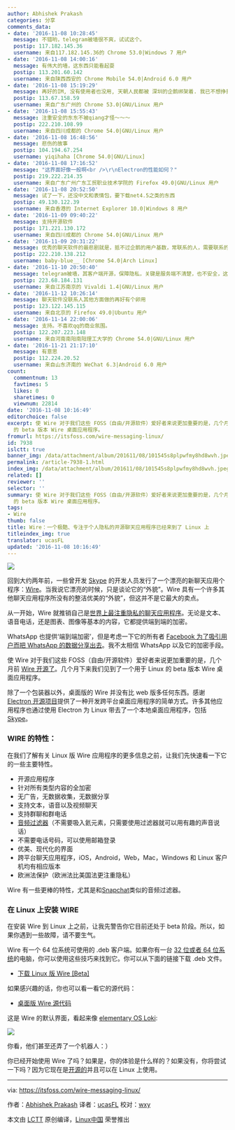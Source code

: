 ```yaml
---
author: Abhishek Prakash
categories: 分享
comments_data:
- date: '2016-11-08 10:28:45'
  message: 不错哟，telegram被墙很不爽，试试这个。
  postip: 117.182.145.36
  username: 来自117.182.145.36的 Chrome 53.0|Windows 7 用户
- date: '2016-11-08 14:00:16'
  message: 有伟大的墙，这东西只能看起耍
  postip: 113.201.60.142
  username: 来自陕西西安的 Chrome Mobile 54.0|Android 6.0 用户
- date: '2016-11-08 15:19:29'
  message: 再好的IM, 没有使用者也没用, 天朝人民都被 深圳的企鹅绑架着. 我已不想挣扎了.
  postip: 113.67.158.59
  username: 来自广东广州的 Chrome 53.0|GNU/Linux 用户
- date: '2016-11-08 15:55:43'
  message: 注重安全的东东不被qiang才怪～～～
  postip: 222.210.108.99
  username: 来自四川成都的 Chrome 54.0|GNU/Linux 用户
- date: '2016-11-08 16:48:56'
  message: 悲伤的故事
  postip: 104.194.67.254
  username: yiqihaha [Chrome 54.0|GNU/Linux]
- date: '2016-11-08 17:16:52'
  message: "这界面好像一般啊<br />\r\nElectron的性能如何？"
  postip: 219.222.214.35
  username: 来自广东广州广东工贸职业技术学院的 Firefox 49.0|GNU/Linux 用户
- date: '2016-11-08 20:52:50'
  message: 试了一下，还没中文和表情包，要下载net4.5之类的东西
  postip: 49.130.122.39
  username: 来自香港的 Internet Explorer 10.0|Windows 8 用户
- date: '2016-11-09 09:40:22'
  message: 支持开源软件
  postip: 171.221.130.172
  username: 来自四川成都的 Chrome 54.0|GNU/Linux 用户
- date: '2016-11-09 20:31:22'
  message: 优秀的聊天软件的最悲剧就是，抵不过企鹅的用户基数，常联系的人，需要联系的人都不用，那是一点办法都没有
  postip: 222.210.138.212
  username: baby-blue__ [Chrome 54.0|Arch Linux]
- date: '2016-11-10 20:50:40'
  message: telegram被墙，其客户端开源，保障隐私，关键是服务端不清楚，也不安全，这个也如此
  postip: 223.68.184.131
  username: 来自江苏南京的 Vivaldi 1.4|GNU/Linux 用户
- date: '2016-11-12 10:26:14'
  message: 聊天软件没联系人其他方面做的再好有个卵用
  postip: 123.122.145.115
  username: 来自北京的 Firefox 49.0|Ubuntu 用户
- date: '2016-11-14 22:00:06'
  message: 支持。不喜欢qq的商业氛围。
  postip: 122.207.223.148
  username: 来自河南南阳南阳理工大学的 Chrome 54.0|GNU/Linux 用户
- date: '2016-11-21 21:17:10'
  message: 有意思
  postip: 112.224.20.52
  username: 来自山东济南的 WeChat 6.3|Android 6.0 用户
count:
  commentnum: 13
  favtimes: 5
  likes: 0
  sharetimes: 0
  viewnum: 22814
date: '2016-11-08 10:16:49'
editorchoice: false
excerpt: 使 Wire 对于我们这些 FOSS（自由/开源软件）爱好者来说更加重要的是，几个月前 Wire 开源了。几个月下来我们见到了一个用于 Linux
  的 beta 版本 Wire 桌面应用程序。
fromurl: https://itsfoss.com/wire-messaging-linux/
id: 7938
islctt: true
banner_img: /data/attachment/album/201611/08/101545s8plpwfmy8hd8wvh.jpeg
permalink: /article-7938-1.html
index_img: /data/attachment/album/201611/08/101545s8plpwfmy8hd8wvh.jpeg.thumb.jpg
related: []
reviewer: ''
selector: ''
summary: 使 Wire 对于我们这些 FOSS（自由/开源软件）爱好者来说更加重要的是，几个月前 Wire 开源了。几个月下来我们见到了一个用于 Linux
  的 beta 版本 Wire 桌面应用程序。
tags:
- Wire
thumb: false
title: Wire：一个极酷、专注于个人隐私的开源聊天应用程序已经来到了 Linux 上
titleindex_img: true
translator: ucasFL
updated: '2016-11-08 10:16:49'
---
```


![](/data/attachment/album/201611/08/101545s8plpwfmy8hd8wvh.jpeg)


回到大约两年前，一些曾开发 [Skype](https://www.skype.com/en/) 的开发人员发行了一个漂亮的新聊天应用个程序：[Wire](https://wire.com/)。当我说它漂亮的时候，只是谈论它的“外貌”。Wire 具有一个许多其他聊天应用程序所没有的整洁优美的“外貌”，但这并不是它最大的卖点。


从一开始，Wire 就推销自己是[世界上最注重隐私的聊天应用程序](http://www.ibtimes.co.uk/wire-worlds-most-private-messaging-app-offers-total-encryption-calls-texts-1548964)。无论是文本、语音电话，还是图表、图像等基本的内容，它都提供端到端的加密。


WhatsApp 也提供‘端到端加密’，但是考虑一下它的所有者 [Facebook 为了吸引用户而把 WhatsApp 的数据分享出去](https://techcrunch.com/2016/08/25/whatsapp-to-share-user-data-with-facebook-for-ad-targeting-heres-how-to-opt-out/)。我不太相信 WhatsApp 以及它的加密手段。


使 Wire 对于我们这些 FOSS（自由/开源软件）爱好者来说更加重要的是，几个月前 [Wire 开源了](http://www.infoworld.com/article/3099194/security/wire-open-sources-messaging-client-woos-developers.html)。几个月下来我们见到了一个用于 Linux 的 beta 版本 Wire 桌面应用程序。


除了一个包装器以外，桌面版的 Wire 并没有比 web 版多任何东西。感谢 [Electron 开源项目](http://electron.atom.io/)提供了一种开发跨平台桌面应用程序的简单方式。许多其他应用程序也通过使用 Electron 为 Linux 带去了一个本地桌面应用程序，包括 [Skype](https://itsfoss.com/skpe-alpha-linux/)。


### WIRE 的特性：


在我们了解有关 Linux 版 Wire 应用程序的更多信息之前，让我们先快速看一下它的一些主要特性。


* 开源应用程序
* 针对所有类型内容的全加密
* 无广告，无数据收集，无数据分享
* 支持文本，语音以及视频聊天
* 支持群聊和群电话
* [音频过滤器](https://medium.com/colorful-conversations/the-tune-for-this-summer-audio-filters-eca8cb0b4c57#.c8gvs143k)（不需要吸入氦元素，只需要使用过滤器就可以用有趣的声音说话）
* 不需要电话号码，可以使用邮箱登录
* 优美、现代化的界面
* 跨平台聊天应用程序，iOS，Android，Web，Mac，Windows 和 Linux 客户机均有相应版本
* 欧洲法保护（欧洲法比美国法更注重隐私）


Wire 有一些更棒的特性，尤其是和[Snapchat](https://www.snapchat.com/)类似的音频过滤器。


### 在 Linux 上安装 WIRE


在安装 Wire 到 Linux 上之前，让我先警告你它目前还处于 beta 阶段。所以，如果你遇到一些故障，请不要生气。


Wire 有一个 64 位系统可使用的 .deb 客户端。如果你有一台 [32 位或者 64 位系统](https://itsfoss.com/32-bit-64-bit-ubuntu/)的电脑，你可以使用这些技巧来找到它。你可以从下面的链接下载 .deb 文件。


* [下载 Linux 版 Wire [Beta]](https://wire.com/download/)


如果感兴趣的话，你也可以看一看它的源代码：


* [桌面版 Wire 源代码](https://github.com/wireapp/wire-desktop)


这是 Wire 的默认界面，看起来像 [elementary OS Loki](https://itsfoss.com/tag/elementary-os-loki/):


![](/data/attachment/album/201611/08/101614uo2woz4qzymfg2w5.jpeg)


你看，他们甚至还弄了一个机器人：）


你已经开始使用 Wire 了吗？如果是，你的体验是什么样的？如果没有，你将尝试一下吗？因为它现在是[开源的](https://itsfoss.com/tag/open-source)并且可以在 Linux 上使用。




---


via: <https://itsfoss.com/wire-messaging-linux/>


作者：[Abhishek Prakash](https://itsfoss.com/author/abhishek/)  译者：[ucasFL](https://github.com/ucasFL) 校对：[wxy](https://github.com/wxy)


本文由 [LCTT](https://github.com/LCTT/TranslateProject) 原创编译，[Linux中国](https://linux.cn/) 荣誉推出